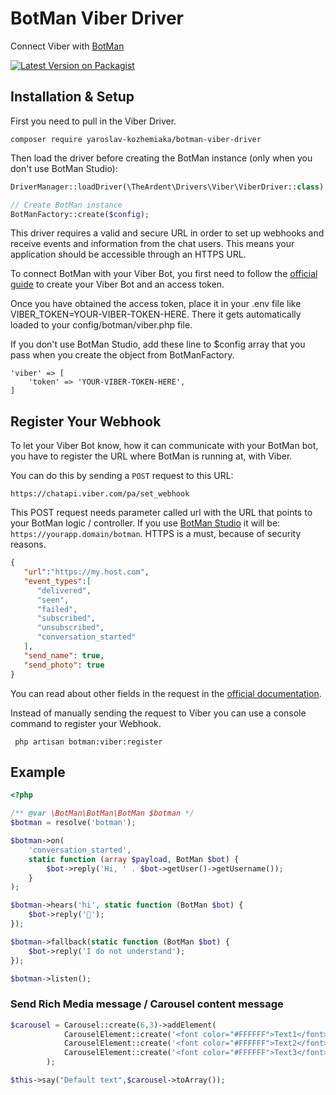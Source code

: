 # BotMan Viber Driver
Connect Viber with [BotMan](http://botman.io/)

[![Latest Version on Packagist](https://img.shields.io/packagist/v/polyskalov/botman-viber-driver.svg?style=flat-square)](https://packagist.org/packages/polyskalov/botman-viber-driver)


## Installation & Setup
First you need to pull in the Viber Driver.

```console
composer require yaroslav-kozhemiaka/botman-viber-driver
```
Then load the driver before creating the BotMan instance (only when you don't use BotMan Studio):

```php
DriverManager::loadDriver(\TheArdent\Drivers\Viber\ViberDriver::class);

// Create BotMan instance
BotManFactory::create($config);
```
This driver requires a valid and secure URL in order to set up webhooks and receive events and information from the chat users. This means your application should be accessible through an HTTPS URL.

To connect BotMan with your Viber Bot, you first need to follow the [official guide](https://partners.viber.com/account/create-bot-account) to create your Viber Bot and an access token.

Once you have obtained the access token, place it in your .env file like VIBER_TOKEN=YOUR-VIBER-TOKEN-HERE. There it gets automatically loaded to your config/botman/viber.php file.

If you don't use BotMan Studio, add these line to $config array that you pass when you create the object from BotManFactory.

```
'viber' => [
    'token' => 'YOUR-VIBER-TOKEN-HERE',
]
```

## Register Your Webhook
To let your Viber Bot know, how it can communicate with your BotMan bot, you have to register the URL where BotMan is running at, with Viber.

You can do this by sending a `POST` request to this URL:

```https://chatapi.viber.com/pa/set_webhook```

This POST request needs parameter called url with the URL that points to your BotMan logic / controller. If you use [BotMan Studio](https://botman.io/2.0/botman-studio) it will be: `https://yourapp.domain/botman`. HTTPS is a must, because of security reasons.

```json
{
   "url":"https://my.host.com",
   "event_types":[
      "delivered",
      "seen",
      "failed",
      "subscribed",
      "unsubscribed",
      "conversation_started"
   ],
   "send_name": true,
   "send_photo": true
}
```
You can read about other fields in the request in the [official documentation](https://developers.viber.com/docs/api/rest-bot-api/#setting-a-webhook).

Instead of manually sending the request to Viber you can use a console command to register your Webhook.

``` php artisan botman:viber:register```

## Example
```php
<?php

/** @var \BotMan\BotMan\BotMan $botman */
$botman = resolve('botman');

$botman->on(
    'conversation_started',
    static function (array $payload, BotMan $bot) {
        $bot->reply('Hi, ' . $bot->getUser()->getUsername());
    }
);

$botman->hears('hi', static function (BotMan $bot) {
    $bot->reply('👋');
});

$botman->fallback(static function (BotMan $bot) {
    $bot->reply('I do not understand');
});

$botman->listen();
```
### Send Rich Media message / Carousel content message
```php
$carousel = Carousel::create(6,3)->addElement(
            CarouselElement::create('<font color="#FFFFFF">Text1</font>',6,1),
            CarouselElement::create('<font color="#FFFFFF">Text2</font>',6,1),
            CarouselElement::create('<font color="#FFFFFF">Text3</font>',6,1)
        );

$this->say("Default text",$carousel->toArray());
```
